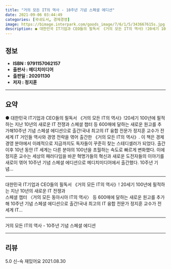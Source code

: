 ```yaml
---
title: "거의 모든 IT의 역사 - 10주년 기념 스페셜 에디션"
date: 2021-09-06 03:44:49
categories: [국내도서, 경제경영]
image: https://bimage.interpark.com/goods_image/7/6/1/5/343667615s.jpg
description: ● 대한민국 IT기업과 CEO들의 필독서 《거의 모든 IT의 역사》!20세기 100년에 필적하는 지난 10년의 새로운 IT 전쟁과 스페셜 챕터 등 600매에 달하는 새로운 원고를 추가해10주년 기념 스페셜 에디션으로 출간!국내 최고의 IT 융합 전문가 정지훈 교수가 전 세계 IT
---
```


## **정보**

- **ISBN : 9791157062157**
- **출판사 : 메디치미디어**
- **출판일 : 20201130**
- **저자 : 정지훈**

------



## **요약**

●  대한민국 IT기업과 CEO들의 필독서 《거의 모든 IT의 역사》!20세기 100년에 필적하는 지난 10년의 새로운 IT 전쟁과  스페셜 챕터  등 600매에 달하는 새로운 원고를 추가해10주년 기념 스페셜 에디션으로 출간!국내 최고의 IT 융합 전문가 정지훈 교수가 전 세계 IT 거인들 역사와 경영 전략을 엮어 출간한 《거의 모든 IT의 역사》. 이 책은 경제경영 분야에서 이례적으로 지금까지도 독자들이 꾸준히 찾는 스테디셀러가 되었다. 출간 이후 10년 동안 IT 세계는 다른 분야의 100년을 초월하는 속도로 빠르게 변화했다. 이에 정지훈 교수는 세상의 패러다임을 바꾼 혁명가들의 혁신과 새로운 도전자들의 이야기를 새로이 엮어 10주년 기념 스페셜 에디션으로 메디치미디어에서 출간했다.  10주년 기념...

------

대한민국 IT기업과 CEO들의 필독서 《거의 모든 IT의 역사》!
20세기 100년에 필적하는 지난 10년의 새로운 IT 전쟁과  
스페셜 챕터 〈거의 모든 동아시아 IT의 역사〉 등 600매에 달하는 새로운 원고를 추가해
10주년 기념 스페셜 에디션으로 출간!국내 최고의 IT 융합 전문가 정지훈 교수가 전 세계 IT... 

------


거의 모든 IT의 역사 - 10주년 기념 스페셜 에디션 

------


## **리뷰** 

5.0 신-숙 재밌어요 2021.08.30 <br/>